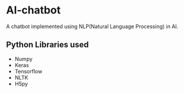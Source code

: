 # AI-chatbot
A chatbot implemented using NLP(Natural Language Processing) in AI.

## Python Libraries used
<ul>
<li>Numpy</li>
<li>Keras</li>
<li>Tensorflow
<li>NLTK</li>
<li>H5py</li>
</ul>
